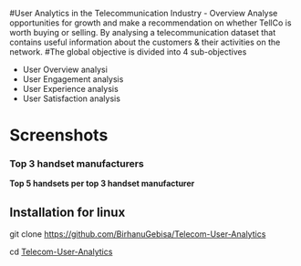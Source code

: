 #User Analytics in the Telecommunication Industry - Overview
Analyse opportunities for growth and make a recommendation on whether TellCo is worth buying or selling.  By analysing a telecommunication dataset that contains useful information about the customers & their activities on the network.
#The global objective is divided into 4 sub-objectives

- User Overview analysi
- User Engagement analysis
- User Experience analysis
- User Satisfaction analysis

# Screenshots

### Top 3 handset manufacturers


**Top 5 handsets per top 3 handset manufacturer**


## Installation for linux

git clone https://github.com/BirhanuGebisa/Telecom-User-Analytics

cd [Telecom-User-Analytics](https://github.com/BirhanuGebisa/Telecom-User-Analytics)
